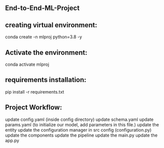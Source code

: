 ## End-to-End-ML-Project

## creating virtual environment:

conda create -n mlproj python=3.8 -y

## Activate the environment:
conda activate mlproj

## requirements installation:
pip install -r requirements.txt

## Project Workflow:
update config.yaml (inside config directory)
update schema.yaml
update params.yaml (to initialize our model, add parameters in this file.)
update the entity
update the configuration manager in src config (configuration.py)
update the components
update the pipeline
update the main.py
update the app.py